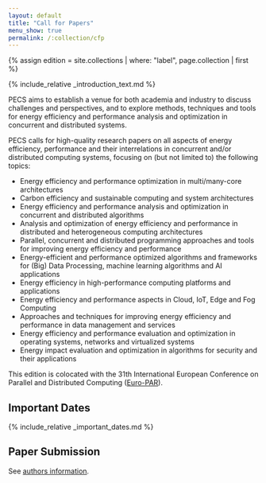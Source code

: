 ```yaml
---
layout: default
title: "Call for Papers"
menu_show: true
permalink: /:collection/cfp
---
```


{% assign edition = site.collections | where: "label", page.collection | first %}

{% include_relative _introduction_text.md %}

PECS aims to establish a venue for both academia and industry to discuss challenges and perspectives, and to explore methods, techniques and tools for energy efficiency and performance analysis and optimization in concurrent and distributed systems.

PECS calls for high-quality research papers on all aspects of energy efficiency, performance and their interrelations in concurrent and/or distributed computing systems, focusing on (but not limited to) the following topics:

 - Energy efficiency and performance optimization in multi/many-core architectures 
 - Carbon efficiency and sustainable computing and system architectures
 - Energy efficiency and performance analysis and optimization in concurrent and distributed algorithms 
 - Analysis and optimization of energy efficiency and performance in distributed and heterogeneous computing architectures 
 - Parallel, concurrent and distributed programming approaches and tools for improving energy efficiency and performance 
 - Energy-efficient and performance optimized algorithms and frameworks for (Big) Data Processing, machine learning algorithms and AI applications 
 - Energy efficiency in high-performance computing platforms and applications 
 - Energy efficiency and performance aspects in Cloud, IoT, Edge and Fog Computing 
 - Approaches and techniques for improving energy efficiency and performance in data management and services 
 - Energy efficiency and performance evaluation and optimization in operating systems, networks and virtualized systems 
 - Energy impact evaluation and optimization in algorithms for security and their applications 



This edition is colocated with the 31th International European Conference on Parallel and Distributed Computing ([Euro-PAR](https://2025.euro-par.org/)).
## Important Dates

{% include_relative _important_dates.md %}

## Paper Submission

See [authors information](authors).
